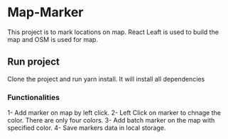 # Map-Marker

This project is to mark locations on map. React Leaft is used to build the map and OSM is used for map.

## Run project
Clone the project and run yarn install. It will install all dependencies

### Functionalities

1- Add marker on map by left click.
2- Left Click on marker to chnage the color. There are only four colors.
3- Add batch marker on the map with specified color.
4- Save markers data in local storage.
